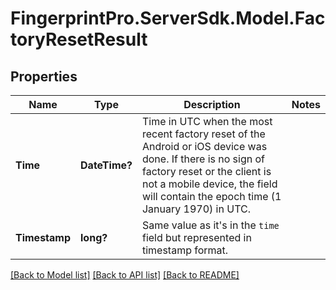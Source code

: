 # FingerprintPro.ServerSdk.Model.FactoryResetResult
## Properties

Name | Type | Description | Notes
------------ | ------------- | ------------- | -------------
**Time** | **DateTime?** | Time in UTC when the most recent factory reset of the Android or iOS device was done.  If there is no sign of factory reset or the client is not a mobile device, the field will contain the epoch time (1 January 1970) in UTC.  | 
**Timestamp** | **long?** | Same value as it's in the `time` field but represented in timestamp format. | 

[[Back to Model list]](../README.md#documentation-for-models) [[Back to API list]](../README.md#documentation-for-api-endpoints) [[Back to README]](../README.md)

